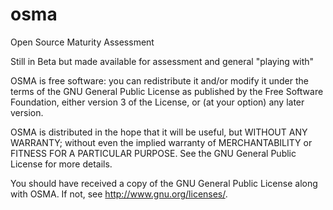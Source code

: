 osma
====

Open Source Maturity Assessment

Still in Beta but made available for assessment and general "playing with"

OSMA is free software: you can redistribute it and/or modify
it under the terms of the GNU General Public License as published by
the Free Software Foundation, either version 3 of the License, or
(at your option) any later version.

OSMA is distributed in the hope that it will be useful,
but WITHOUT ANY WARRANTY; without even the implied warranty of
MERCHANTABILITY or FITNESS FOR A PARTICULAR PURPOSE.  See the
GNU General Public License for more details.

You should have received a copy of the GNU General Public License
along with OSMA.  If not, see <http://www.gnu.org/licenses/>.
